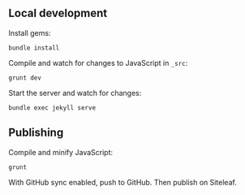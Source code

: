 ## Local development

Install gems:

```
bundle install
```


Compile and watch for changes to JavaScript in `_src`:

```
grunt dev
```

Start the server and watch for changes:

```
bundle exec jekyll serve
```


## Publishing

Compile and minify JavaScript:

```
grunt
```

With GitHub sync enabled, push to GitHub. Then publish on Siteleaf.

